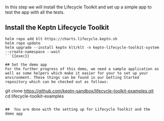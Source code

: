 
<br>
In this step we will install the Lifecycle Toolkit and set up a simple app to test the app with all the tests.

## Install the Keptn Lifecycle Toolkit 

```
helm repo add klt https://charts.lifecycle.keptn.sh
helm repo update
helm upgrade --install keptn klt/klt -n keptn-lifecycle-toolkit-system --create-namespace --wait
```{{exec}}

## Set the demo app
For the further progress of this demo, we need a sample application as well as some helpers which make it easier for your to set up your environment. These things can be found in our Getting Started repository which can be checked out as follows:

```
git clone https://github.com/keptn-sandbox/lifecycle-toolkit-examples.git
cd lifecycle-toolkit-examples
```{{exec}}

##  You are done with the setting up for Lifecycle Toolkit and the demo app
